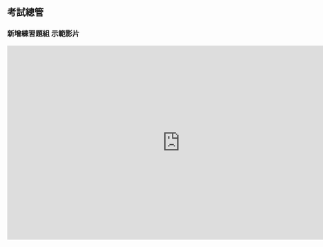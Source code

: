 ## 考試總管 ##


### 新增練習題組 示範影片 ###
<iframe width="800" height="450" src="https://www.youtube.com/embed/aBrGw6QTzoQ?start=60" frameborder="0" allow="autoplay; encrypted-media" allowfullscreen></iframe>


